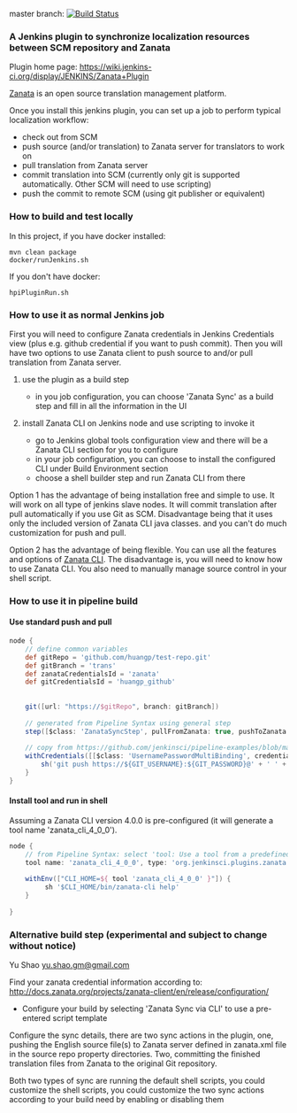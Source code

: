 master branch: [![Build Status](https://ci.jenkins.io/buildStatus/icon?job=Plugins/zanata-plugin/master)](https://ci.jenkins.io/job/Plugins/job/zanata-plugin/job/master/)

### A Jenkins plugin to synchronize localization resources between SCM repository and Zanata

Plugin home page: https://wiki.jenkins-ci.org/display/JENKINS/Zanata+Plugin
 
[Zanata](https://zanata.org) is an open source translation management platform. 

Once you install this jenkins plugin, you can set up a job to perform typical localization workflow:
- check out from SCM
- push source (and/or translation) to Zanata server for translators to work on
- pull translation from Zanata server
- commit translation into SCM (currently only git is supported automatically. Other SCM will need to use scripting)
- push the commit to remote SCM (using git publisher or equivalent)

### How to build and test locally
In this project, if you have docker installed:

```
mvn clean package
docker/runJenkins.sh
```

If you don't have docker:
```
hpiPluginRun.sh
```

### How to use it as normal Jenkins job
First you will need to configure Zanata credentials in Jenkins Credentials view (plus e.g. github credential if you want to push commit).
Then you will have two options to use Zanata client to push source to and/or pull translation from Zanata server.

1. use the plugin as a build step
    - in you job configuration, you can choose 'Zanata Sync' as a build step and fill in all the information in the UI
    
2. install Zanata CLI on Jenkins node and use scripting to invoke it
    - go to Jenkins global tools configuration view and there will be a Zanata CLI section for you to configure
    - in your job configuration, you can choose to install the configured CLI under Build Environment section
    - choose a shell builder step and run Zanata CLI from there
    
Option 1 has the advantage of being installation free and simple to use. It will work on all type of jenkins slave nodes.
It will commit translation after pull automatically if you use Git as SCM. 
Disadvantage being that it uses only the included version of Zanata CLI java classes. and you can't do much customization for push and pull.

Option 2 has the advantage of being flexible. You can use all the features and options of [Zanata CLI](http://zanata-client.readthedocs.io/en/release/).
The disadvantage is, you will need to know how to use Zanata CLI. You also need to manually manage source control in your shell script.


### How to use it in pipeline build

#### Use standard push and pull
```groovy
node {
    // define common variables
    def gitRepo = 'github.com/huangp/test-repo.git'
    def gitBranch = 'trans'
    def zanataCredentialsId = 'zanata'
    def gitCredentialsId = 'huangp_github'
    
    
    git([url: "https://$gitRepo", branch: gitBranch])
    
    // generated from Pipeline Syntax using general step
    step([$class: 'ZanataSyncStep', pullFromZanata: true, pushToZanata: true, zanataCredentialsId: zanataCredentialsId, zanataProjectConfigs: '', zanataLocaleIds: ''])
    
    // copy from https://github.com/jenkinsci/pipeline-examples/blob/master/pipeline-examples/push-git-repo/pushGitRepo.Groovy
    withCredentials([[$class: 'UsernamePasswordMultiBinding', credentialsId: gitCredentialsId, usernameVariable: 'GIT_USERNAME', passwordVariable: 'GIT_PASSWORD']]) {
        sh('git push https://${GIT_USERNAME}:${GIT_PASSWORD}@' + ' ' + gitRepo)
    }
}

```

#### Install tool and run in shell 
Assuming a Zanata CLI version 4.0.0 is pre-configured (it will generate a tool name 'zanata_cli_4_0_0').
```groovy
node {
    // from Pipeline Syntax: select 'tool: Use a tool from a predefined Tool Installation' and then generate script
    tool name: 'zanata_cli_4_0_0', type: 'org.jenkinsci.plugins.zanata.zanatareposync.ZanataCLIInstall'
    
    withEnv(["CLI_HOME=${ tool 'zanata_cli_4_0_0' }"]) {
         sh '$CLI_HOME/bin/zanata-cli help'
    }
    
}

```

### Alternative build step (experimental and subject to change without notice)

Yu Shao yu.shao.gm@gmail.com

Find your zanata credential information according to:
http://docs.zanata.org/projects/zanata-client/en/release/configuration/

- Configure your build by selecting 'Zanata Sync via CLI' to use a pre-entered script template

Configure the sync details, there are two sync actions in the plugin, one, pushing the English source file(s) to Zanata server defined in zanata.xml file in the source repo property directories.  Two, committing the finished translation files from Zanata to the original Git repository. 

Both two types of sync are running the default shell scripts, you could customize the shell scripts, you could customize the two sync actions according to your build need by enabling or disabling them
